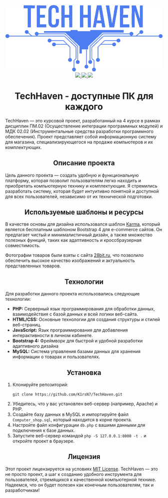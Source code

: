 <img src="https://github.com/K1rsN7/TechHaven/blob/master/img/logo.webp">
<div align="center">
  <a href="https://github.com/K1rsN7/TechHaven/issues">
		<img src="https://img.shields.io/github/issues/K1rsN7/TechHaven?color=4A73DF&labelColor=1C2325&style=for-the-badge">
	</a>
	<a href="https://github.com/K1rsN7/TechHaven/stargazers">
		<img src="https://img.shields.io/github/stars/K1rsN7/TechHaven?color=4A73DF&labelColor=1C2325&style=for-the-badge">
	</a>
	<a href="./LICENSE">
		<img src="https://img.shields.io/github/license/K1rsN7/TechHaven?color=4A73DF&labelColor=1C2325&style=for-the-badge">
	</a>
</div>
<h1 align="center">TechHaven - доступные ПК для каждого</h1>
<p>TechHaven — это курсовой проект, разработанный на 4 курсе в рамках дисциплин ПМ.02 (Осуществление интеграции программных модулей) и МДК 02.02 (Инструментальные средства разработки программного обеспечения). Проект представляет собой информационную систему для магазина, специализирующегося на продаже компьютеров и их комплектующих.</p>
<h2 align="center">Описание проекта</h2>
<p>Цель данного проекта — создать удобную и функциональную платформу, которая позволит пользователям легко находить и приобретать компьютерную технику и комплектующие. Я стремились разработать систему, которая будет интуитивно понятной и доступной для всех пользователей, независимо от их технической подготовки.</p>
<h2 align="center">Используемые шаблоны и ресурсы</h2>
<p>В качестве основы для дизайна использовался шаблон <a href="https://themewagon.com/themes/free-reponsive-bootstrap-4-html5-ecommerce-website-template-karma/">Karma</a>, который является бесплатным шаблоном Bootstrap 4 для e-commerce сайтов. Он предлагает чистый и минималистичный дизайн, а также множество полезных функций, таких как адаптивность и кроссбраузерная совместимость.</p>
<p>Фотографии товаров были взяты с сайта <a href="https://28bit.ru/">28bit.ru</a>, что позволило обеспечить высокое качество изображений и актуальность представленных товаров.</p>
<h2 align="center">Технологии</h2>
<p>Для разработки данного проекта использовались следующие технологии:</p>
<ul>
 <li><b>PHP:</b> Серверный язык программирования для обработки данных, взаимодействия с базой данных и всей логики веб-сайта.</li>
 <li><b>HTML/CSS:</b> Основные технологии для создания структуры и стилей веб-страниц.</li>
 <li><b>JavaScript:</b> Язык программирования для добавления интерактивности в личном кабинете.</li>
 <li><b>Bootstrap 4:</b> Фреймворк для быстрой и удобной разработки адаптивного дизайна</li>
 <li><b>MySQL:</b> Система управления базами данных для хранения информации о товарах и пользователях.</li>
</ul>
<h2 align="center">Установка</h2>
<ol>
    <li>Клонируйте репозиторий:</li>
    <pre><code>git clone https://github.com/K1rsN7/TechHaven.git</code></pre>
    <li>Убедитесь, что у вас установлен веб-сервер (например, Apache) и PHP.</li>
    <li>Создайте базу данных в MySQL и импортируйте файл <code>Computer_shop.sql</code>, который находится в корне проекта.</li>
    <li>Настройте файл конфигурации <code>db.php</code> с вашими данными для подключения к базе данных.</li>
    <li>Запустите веб-сервер командой <code>php -S 127.0.0.1:8000 -t .</code> и откройте проект в браузере.</li>
</ol>
<h2 align="center">Лицензия</h2>
<p>Этот проект лицензируется на условиях <a href="./LICENSE">MIT License</a>. TechHaven — это не просто проект, а шаг к созданию удобного инструмента для пользователей, стремящихся к качественной компьютерной технике. Надеемся, что он будет полезен как конечным пользователям, так и разработчикам!</p>
